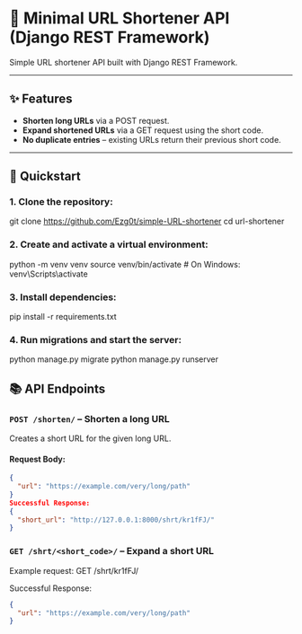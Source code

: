 # 🔗 Minimal URL Shortener API (Django REST Framework)

Simple URL shortener API built with Django REST Framework.

---

## ✨ Features

- **Shorten long URLs** via a POST request.
- **Expand shortened URLs** via a GET request using the short code.
- **No duplicate entries** – existing URLs return their previous short code.

---

## 🚀 Quickstart

### 1. Clone the repository:

git clone https://github.com/Ezg0t/simple-URL-shortener
cd url-shortener

### 2. Create and activate a virtual environment:

python -m venv venv
source venv/bin/activate  # On Windows: venv\Scripts\activate

### 3. Install dependencies:

pip install -r requirements.txt

### 4. Run migrations and start the server:

python manage.py migrate
python manage.py runserver

## 📚 API Endpoints

### `POST /shorten/` – Shorten a long URL

Creates a short URL for the given long URL.

#### Request Body:

```json
{
  "url": "https://example.com/very/long/path"
}
Successful Response:
{
  "short_url": "http://127.0.0.1:8000/shrt/kr1fFJ/"
}
```

### `GET /shrt/<short_code>/` – Expand a short URL

Example request: GET /shrt/kr1fFJ/

Successful Response:
```json
{
  "url": "https://example.com/very/long/path"
}
```